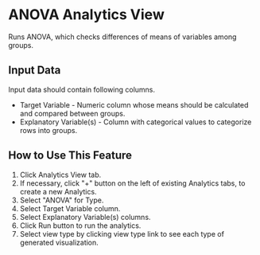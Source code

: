 # ANOVA Analytics View

Runs ANOVA, which checks differences of means of variables among groups.

## Input Data
Input data should contain following columns.

  * Target Variable - Numeric column whose means should be calculated and compared between groups.
  * Explanatory Variable(s) - Column with categorical values to categorize rows into groups.

## How to Use This Feature
1. Click Analytics View tab.
2. If necessary, click "+" button on the left of existing Analytics tabs, to create a new Analytics.
3. Select "ANOVA" for Type.
4. Select Target Variable column.
5. Select Explanatory Variable(s) columns.
6. Click Run button to run the analytics.
7. Select view type by clicking view type link to see each type of generated visualization.

